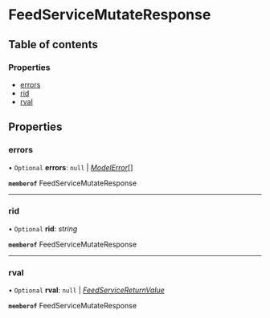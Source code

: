 # FeedServiceMutateResponse


## Table of contents

### Properties

- [errors](feedservicemutateresponse.md#errors)
- [rid](feedservicemutateresponse.md#rid)
- [rval](feedservicemutateresponse.md#rval)

## Properties

### errors

• `Optional` **errors**: ``null`` \| [*ModelError*](modelerror.md)[]

**`memberof`** FeedServiceMutateResponse

___

### rid

• `Optional` **rid**: *string*

**`memberof`** FeedServiceMutateResponse

___

### rval

• `Optional` **rval**: ``null`` \| [*FeedServiceReturnValue*](feedservicereturnvalue.md)

**`memberof`** FeedServiceMutateResponse
